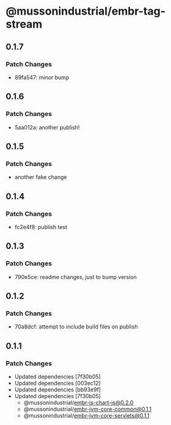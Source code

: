 # @mussonindustrial/embr-tag-stream

## 0.1.7

### Patch Changes

- 89fa547: minor bump

## 0.1.6

### Patch Changes

- 5aa012a: another publish!

## 0.1.5

### Patch Changes

- another fake change

## 0.1.4

### Patch Changes

- fc2e4f8: publish test

## 0.1.3

### Patch Changes

- 790e5ce: readme changes, just to bump version

## 0.1.2

### Patch Changes

- 70a8dcf: attempt to include build files on publish

## 0.1.1

### Patch Changes

- Updated dependencies [7f30b05]
- Updated dependencies [003ec12]
- Updated dependencies [bb93e9f]
- Updated dependencies [7f30b05]
  - @mussonindustrial/embr-js-chart-js@0.2.0
  - @mussonindustrial/embr-jvm-core-common@0.1.1
  - @mussonindustrial/embr-jvm-core-servlets@0.1.1
